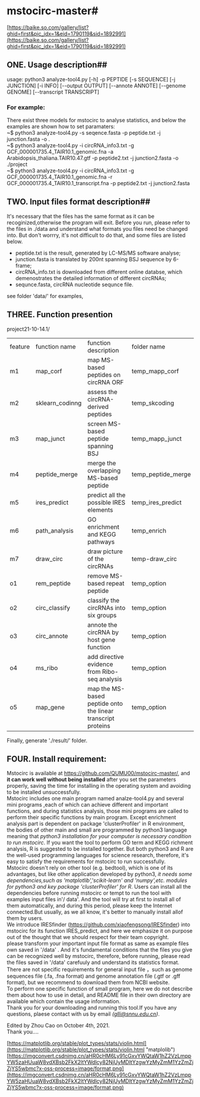 # mstocirc-master#
[https://baike.so.com/gallery/list?ghid=first&pic_idx=1&eid=1790119&sid=1892991](https://baike.so.com/gallery/list?ghid=first&pic_idx=1&eid=1790119&sid=1892991)
## ONE. Usage description##
usage: python3 analyze-tool4.py [-h] -p PEPTIDE [-s SEQUENCE] [-j JUNCTION] [-i INFO] [--output OUTPUT] [--annote ANNOTE] [--genome GENOME] [--transcript TRANSCRIPT]<br>
### For example:
There exist three models for mstocirc to analyse statistics, and below the examples are shown how to set paramaters: <br>
~$ python3 analyze-tool4.py -s seqence.fasta -p peptide.txt -j junction.fasta -o . <br>
~$ python3 analyze-tool4.py -i circRNA\_info3.txt -g GCF_000001735.4\_TAIR10.1\_genomic.fna -a Arabidopsis\_thaliana.TAIR10.47.gtf -p peptide2.txt -j junction2.fasta -o ./project <br>
~$ python3 analyze-tool4.py -i circRNA\_info3.txt -g GCF\_000001735.4\_TAIR10.1\_genomic.fna -r GCF\_000001735.4\_TAIR10.1\_transcript.fna -p peptide2.txt -j junction2.fasta

>
## TWO. Input files format description##

It's necessary that the files has the same format as it can be recoginized,otherwise the program will exit. Before you run, please refer to the files in ./data and understand what formats you files need be changed into.  But don't worrry, it's not difficult to do that, and some files are listed below.<br>
 + peptide.txt is the result, generated by LC-MS/MS software analyse;<br>
 + junction.fasta is translated by 200nt spanning BSJ sequence by 6-frame;<br>
 + circRNA_info.txt is downloaded from different online databse, which demenostrates the detailed information of different circRNAs;<br>
 + sequnce.fasta, circRNA nucleotide sequnce file.<br>

see folder 'data/' for examples,
 
>
## THREE. Function presention
    
project21-10-14.1/


<table>
<tr>
<td>feature </td><td>function name </td><td> function description</td><td> folder name</td>
</tr>
<tr>
<td> m1 </td> <td> map_corf</td><td> map MS-based peptides on circRNA ORF </td><td>temp_mapp_corf </td>
</tr>
<tr> 
<td> m2 </td><td> sklearn_codinng </td><td>assess the circRNA-derived peptides </td><td>temp_skcoding</td>
</tr>
<tr>
<td> m3 </td><td> map_junct </td><td> screen MS-based peptide spanning BSJ</td><td> temp_mapp_junct</td>
</tr>
<tr>
<td> m4 </td><td> peptide_merge </td><td> merge the overlapping MS-based peptide          </td><td>temp_peptide_merge</td>
</tr>
<tr>
<td> m5 </td><td> ires_predict</td><td> predict all the possible IRES elements </td><td> temp_ires_predict</td>
</tr>
<tr>
<td> m6 </td><td> path_analysis </td><td> GO enrichment and KEGG pathways </td><td> temp_enrich</td>
</tr>
<tr>
<td> m7 </td><td> draw_circ </td><td> draw picture of the circRNAs </td><td> temp-draw_circ</td>
<tr>
<td> o1 </td><td> rem_peptide </td><td> remove MS-based repeat peptide </td><td> temp_option</td>
</tr>    
<tr>
<td> o2 </td><td> circ_classify </td><td> classify the circRNAs into six groups </td><td> temp_option</td>
</tr>
<tr>
<td>o3</td><td> circ_annote </td><td>annote the circRNA by host gene function </td><td>temp_option</td>
</tr>
<tr>
<td>o4</td><td> ms_ribo </td><td> add directive evidence from Ribo-seq analysis </td><td> temp_option </td>                           
</tr>
<tr><td> o5 </td><td> map_gene </td><td> map the MS-based peptide onto the linear transcript proteins </td><td> temp_option </td>
</tr>
</table>
Finally, generate './result/' folder.

 
>
## FOUR. Install requirement:
Mstocirc is available at https://github.com/QUMU00/mstocirc-master/, and **it can work well without being installed** after you set the parameters properly, saving the time for installing in the operating system and avoiding to be installed unsuccessfully.<br>
Mstocirc includes one main program named analze-tool4.py and several mini programs ,each of which can achieve different and important functions, and during statistics analysis, those mini programs are called to perform their specific functions by main program. Except enrichment analysis part is dependent on package 'clusterProfiler' in R environment, the bodies of other main and small are programmed by python3 language meaning that *python3 installation for your computer is necessary condition to run mstocirc*. If you want the tool to perform GO term and KEGG richment analysis, R is suggested to be installed together. But both python3 and R are the well-used programming languages for science research, therefore, it's easy to satisfy the requirements for mstocirc to run successfully.<br>
Mstocirc doesn't rely on other tool (e.g. bedtool), which is one of its advantages, but like other application developed by python3, *it needs some dependencies,such as 'matplotlib','scikit-learn' and 'numpy',etc.  modules for python3 and key package 'clusterProfiler' for R*. Users can install all the dependencies before running mstocirc or tempt to run the tool with examples input files in'/ data'. And the tool will try at first to install all of them automatically, and during this period, please keep the Internet connected.But usually, as we all know, it's better to manually install allof them by users. <br>
We introduce IRESfinder (https://github.com/xiaofengsong/IRESfinder) into mstocirc for its function IRES_predict, and here we emphasize it on purpose out of the thought that we should respect for their team copyright.<br> 
please transform your important input file format as same as example files own saved in '/data' . And it's fundamental conditions that the files you give can be recognized well by mstocirc, therefore, before running, please read the files saved in '/data' carefuuly and understand its statistics format. There are not specific requirements for general input file ，such as genome sequences file (.fa, .fna format) and genome annotation file (.gtf or .gff format), but we recommend to download them from NCBI website. <br>
To perform one specific function of small program, here we do not describe them about how to use in detail, and README file in their own directory are available which contain the usage information.<br>
Thank you for your downloading and running this tool.If you have any questions, plaese contact with us by email *(glli@snnu.edu.cn)*.

Edited by Zhou Cao on October 4th, 2021.<br>
Thank you....

[https://matplotlib.org/stable/plot_types/stats/violin.html](https://matplotlib.org/stable/plot_types/stats/violin.html "matplolib")
[https://imgconvert.csdnimg.cn/aHR0cHM6Ly91cGxvYWQtaW1hZ2VzLmppYW5zaHUuaW8vdXBsb2FkX2ltYWdlcy82NjUyMDItYzgwYzMyZmM1YzZmZjZjYS5wbmc?x-oss-process=image/format,png](https://imgconvert.csdnimg.cn/aHR0cHM6Ly91cGxvYWQtaW1hZ2VzLmppYW5zaHUuaW8vdXBsb2FkX2ltYWdlcy82NjUyMDItYzgwYzMyZmM1YzZmZjZjYS5wbmc?x-oss-process=image/format,png)

